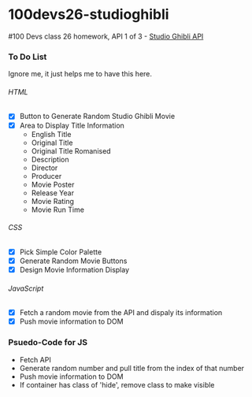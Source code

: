 # 100devs26-studioghibli
#100 Devs class 26 homework, API 1 of 3 - [Studio Ghibli API](https://ghibliapi.herokuapp.com/#section/Studio-Ghibli-API)

### To Do List
Ignore me, it just helps me to have this here.

###### HTML
- [x] Button to Generate Random Studio Ghibli Movie
- [x] Area to Display Title Information
    - English Title
    - Original Title
    - Original Title Romanised
    - Description
    - Director
    - Producer
    - Movie Poster
    - Release Year
    - Movie Rating
    - Movie Run Time

###### CSS
- [x] Pick Simple Color Palette
- [x] Generate Random Movie Buttons
- [x] Design Movie Information Display

###### JavaScript
- [x] Fetch a random movie from the API and dispaly its information
- [x] Push movie information to DOM

### Psuedo-Code for JS
- Fetch API
- Generate random number and pull title from the index of that number
- Push movie information to DOM
- If container has class of 'hide', remove class to make visible
